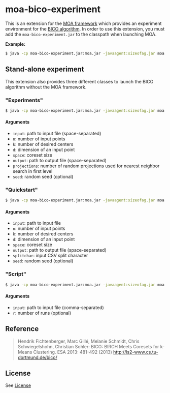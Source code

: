 # moa-bico-experiment

This is an extension for the [MOA framework](http://moa.cms.waikato.ac.nz) which provides an experiment environment for the [BICO algorithm](http://dx.doi.org/10.1007/978-3-642-40450-4_41). In order to use this extension, you must add the `moa-bico-experiment.jar` to the classpath when launching MOA.

**Example:**
```sh
$ java -cp moa-bico-experiment.jar:moa.jar -javaagent:sizeofag.jar moa.gui.GUI
```

## Stand-alone experiment

This extension also provides three different classes to launch the BICO algorithm without the MOA framework.

### "Experiments"

```sh
$ java -cp moa-bico-experiment.jar:moa.jar -javaagent:sizeofag.jar moa.clusterers.bico.experiment.Experiments input n k d space output projections [seed]
```

#### Arguments

  - `input`: path to input file (space-separated)
  - `n`: number of input points
  - `k`: number of desired centers
  - `d`: dimension of an input point
  - `space`: coreset size
  - `output`: path to output file (space-separated)
  - `projections`: number of random projections used for nearest neighbor
 search in first level
  - `seed`: random seed (optional)

### "Quickstart"

```sh
$ java -cp moa-bico-experiment.jar:moa.jar -javaagent:sizeofag.jar moa.clusterers.bico.experiment.Quickstart input n k d space output projections [splitchar [seed]]
```
#### Arguments

  - `input`: path to input file
  - `n`: number of input points
  - `k`: number of desired centers
  - `d`: dimension of an input point
  - `space`: coreset size
  - `output`: path to output file (space-separated)
  - `splitchar`: input CSV split character
  - `seed`: random seed (optional)

### "Script"

```sh
$ java -cp moa-bico-experiment.jar:moa.jar -javaagent:sizeofag.jar moa.clusterers.bico.experiment.Script input k [r]
```
#### Arguments

  - `input`: path to input file (comma-separated)
  - `r`: number of runs (optional)

## Reference

> Hendrik Fichtenberger, Marc Gillé, Melanie Schmidt, Chris Schwiegelshohn, Christian Sohler:
> BICO: BIRCH Meets Coresets for k-Means Clustering.
> ESA 2013: 481-492 (2013)
> http://ls2-www.cs.tu-dortmund.de/bico/

## License

See [License](LICENSE.txt)

